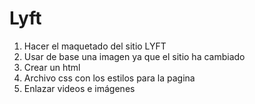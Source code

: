 # Lyft
1. Hacer el maquetado del sitio LYFT
2. Usar de base una imagen ya que el sitio ha cambiado
3. Crear un html
4. Archivo css con los estilos para la pagina
5. Enlazar videos e imágenes
